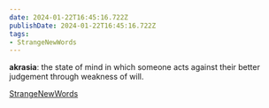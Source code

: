 ```yaml
---
date: 2024-01-22T16:45:16.722Z
publishDate: 2024-01-22T16:45:16.722Z
tags:
- StrangeNewWords
---
```


**akrasia**: the state of mind in which someone acts against their better judgement through weakness of will.

[StrangeNewWords](/tags/strangenewwords)
